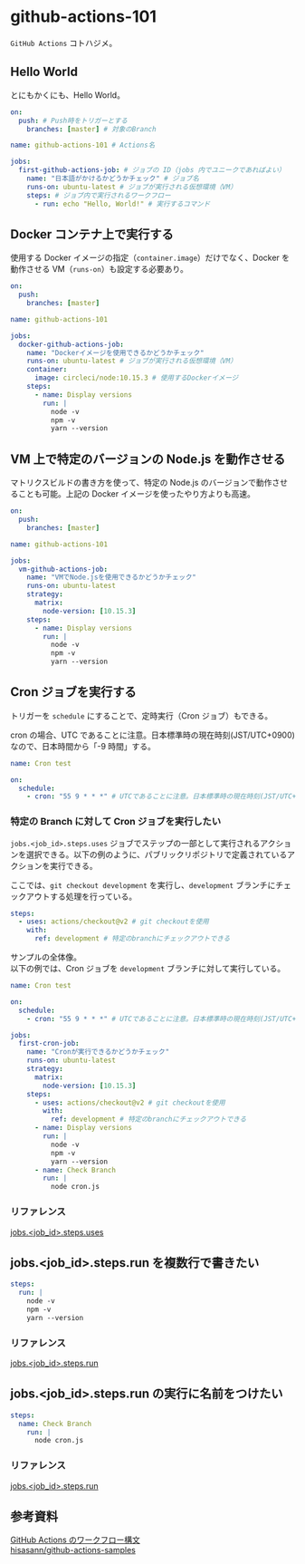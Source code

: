 # github-actions-101

`GitHub Actions` コトハジメ。

## Hello World

とにもかくにも、Hello World。

```yml
on:
  push: # Push時をトリガーとする
    branches: [master] # 対象のBranch

name: github-actions-101 # Actions名

jobs:
  first-github-actions-job: # ジョブの ID（jobs 内でユニークであればよい）
    name: "日本語がかけるかどうかチェック" # ジョブ名
    runs-on: ubuntu-latest # ジョブが実行される仮想環境（VM）
    steps: # ジョブ内で実行されるワークフロー
      - run: echo "Hello, World!" # 実行するコマンド
```

## Docker コンテナ上で実行する

使用する Docker イメージの指定（`container.image`）だけでなく、Docker を動作させる VM（`runs-on`）も設定する必要あり。

```yml
on:
  push:
    branches: [master]

name: github-actions-101

jobs:
  docker-github-actions-job:
    name: "Dockerイメージを使用できるかどうかチェック"
    runs-on: ubuntu-latest # ジョブが実行される仮想環境（VM）
    container:
      image: circleci/node:10.15.3 # 使用するDockerイメージ
    steps:
      - name: Display versions
        run: |
          node -v
          npm -v
          yarn --version
```

## VM 上で特定のバージョンの Node.js を動作させる

マトリクスビルドの書き方を使って、特定の Node.js のバージョンで動作させることも可能。上記の Docker イメージを使ったやり方よりも高速。

```yml
on:
  push:
    branches: [master]

name: github-actions-101

jobs:
  vm-github-actions-job:
    name: "VMでNode.jsを使用できるかどうかチェック"
    runs-on: ubuntu-latest
    strategy:
      matrix:
        node-version: [10.15.3]
    steps:
      - name: Display versions
        run: |
          node -v
          npm -v
          yarn --version
```

## Cron ジョブを実行する

トリガーを `schedule` にすることで、定時実行（Cron ジョブ）もできる。

cron の場合、UTC であることに注意。日本標準時の現在時刻(JST/UTC+0900)なので、日本時間から「-9 時間」する。

```yml
name: Cron test

on:
  schedule:
    - cron: "55 9 * * *" # UTCであることに注意。日本標準時の現在時刻(JST/UTC+0900)なので、日本時間から「-9時間」
```

### 特定の Branch に対して Cron ジョブを実行したい

`jobs.<job_id>.steps.uses` ジョブでステップの一部として実行されるアクションを選択できる。以下の例のように、パブリックリポジトリで定義されているアクションを実行できる。

ここでは、`git checkout development` を実行し、`development` ブランチにチェックアウトする処理を行っている。

```yml
steps:
  - uses: actions/checkout@v2 # git checkoutを使用
    with:
      ref: development # 特定のbranchにチェックアウトできる
```

サンプルの全体像。  
以下の例では、Cron ジョブを `development` ブランチに対して実行している。

```yml
name: Cron test

on:
  schedule:
    - cron: "55 9 * * *" # UTCであることに注意。日本標準時の現在時刻(JST/UTC+0900)なので、日本時間から「-9時間」

jobs:
  first-cron-job:
    name: "Cronが実行できるかどうかチェック"
    runs-on: ubuntu-latest
    strategy:
      matrix:
        node-version: [10.15.3]
    steps:
      - uses: actions/checkout@v2 # git checkoutを使用
        with:
          ref: development # 特定のbranchにチェックアウトできる
      - name: Display versions
        run: |
          node -v
          npm -v
          yarn --version
      - name: Check Branch
        run: |
          node cron.js
```

### リファレンス

[jobs.<job_id>.steps.uses](https://help.github.com/en/actions/reference/workflow-syntax-for-github-actions#jobsjob_idstepsuses)

## jobs.<job_id>.steps.run を複数行で書きたい

```yml
steps:
  run: |
    node -v
    npm -v
    yarn --version
```

### リファレンス

[jobs.<job_id>.steps.run](https://help.github.com/en/actions/reference/workflow-syntax-for-github-actions#jobsjob_idstepsrun)

## jobs.<job_id>.steps.run の実行に名前をつけたい

```yml
steps:
  name: Check Branch
    run: |
      node cron.js
```

### リファレンス

[jobs.<job_id>.steps.run](https://help.github.com/en/actions/reference/workflow-syntax-for-github-actions#jobsjob_idstepsrun)

## 参考資料

[GitHub Actions のワークフロー構文](https://help.github.com/ja/actions/reference/workflow-syntax-for-github-actions)  
[hisasann/github-actions-samples](https://github.com/hisasann/github-actions-samples)
